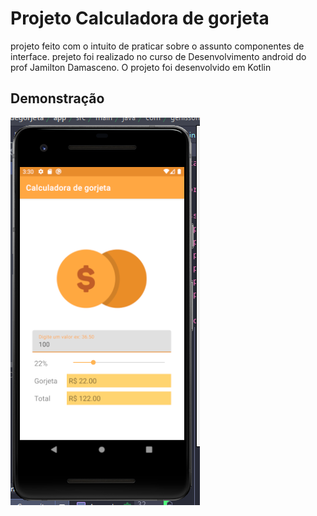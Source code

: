 # Projeto Calculadora de gorjeta
projeto feito com o intuito de praticar sobre o assunto componentes de interface.
prejeto foi realizado no curso de Desenvolvimento android do prof Jamilton Damasceno.
O projeto foi desenvolvido em Kotlin

## Demonstração
![imagem da tela](https://github.com/gfg3019/Calculadora-de-gorjeta/blob/main/telaProjeto.png)
